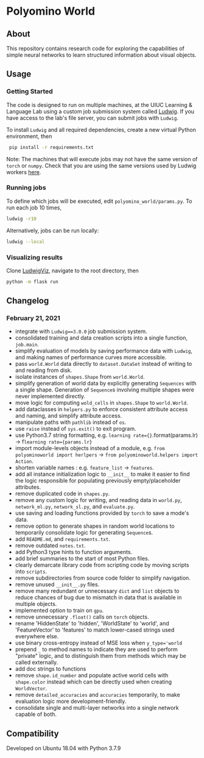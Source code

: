 # Polyomino World

## About

This repository contains research code for exploring the capabilities of simple neural networks to learn structured information about visual objects.

## Usage

### Getting Started

The code is designed to run on multiple machines, at the UIUC Learning & Language Lab using a custom job submission system called [Ludwig](https://github.com/phueb/Ludwig).
If you have access to the lab's file server, you can submit jobs with `Ludwig`.

To install `Ludwig` and all required dependencies, create a new virtual Python environment, then

```bash
 pip install -r requirements.txt
```

Note: The machines that will execute jobs may not have the same version of `torch` or `numpy`.
Check that you are using the same versions used by Ludwig workers [here](https://github.com/phueb/Ludwig#worker-specs).    

### Running jobs

To define which jobs will be executed, edit `polyomino_world/params.py`. To run each job 10 times,

```bash
ludwig -r10
```

Alternatively, jobs can be run locally:

```bash
ludwig --local
``` 

### Visualizing results

Clone [LudwigViz](https://github.com/phueb/Ludwig-Viz), navigate to the root directory, then

```bash
python -m flask run
```    

## Changelog

### February 21, 2021
- integrate with `Ludwig==3.0.0` job submission system.
- consolidated training and data creation scripts into a single function, `job.main`.
- simplify evaluation of models by saving performance data with `Ludwig`, and making names of performance curves more accessible.
- pass `world.World` data directly to `dataset.DataSet` instead of writing to and reading from disk.
- isolate instances of `shapes.Shape` from `world.World`.
- simplify generation of world data by explicitly generating `Sequences` with a single shape. Generation of `Sequence`s involving multiple shapes were never implemented directly.
- move logic for computing `wold_cells` in `shapes.Shape` to `world.World`.
- add dataclasses in `helpers.py` to enforce consistent attribute access and naming, and simplify attribute access.
- manipulate paths with `pathlib` instead of `os`.
- use `raise` instead of `sys.exit()` to exit program.
- use Python3.7 string formatting, e.g. `learning rate={}`.format(params.lr) -> f`learning rate={params.lr}`
- import module-levels objects instead of a module, e.g. `from polyominoworld import herlpers` -> `from polyominoworld.helpers import Action`.
- shorten variable names : e.g. `feature_list` -> `features`.
- add all instance initialization logic to `__init__` to make it easier to find the logic responsible for populating previously empty/placeholder attributes.
- remove duplicated code in `shapes.py`.
- remove any custom logic for writing, and reading data in `world.py`, `network_ml.py`, `network_sl.py`, and `evaluate.py`.
- use saving and loading functions provided by `torch` to save a mode's data.
- remove option to generate shapes in random world locations to temporarily consolidate logic for generating `Sequence`s.
- add `README.md`, and `requirements.txt`.
- remove outdated `notes.txt`.
- add Python3 type hints to function arguments.
- add brief summaries to the start of most Python files.
- clearly demarcate library code from scripting code by moving scripts into `scripts`.
- remove subdirectories from source code folder to simplify navigation.
- remove unused `__init__.py` files.
- remove many redundant or unnecessary `dict` and `list` objects to reduce chances of bug due to mismatch in data that is available in multiple objects.
- implemented option to train on `gpu`.
- remove unnecessary `.float()` calls on `torch` objects.
- rename 'HiddenState' to 'hidden', 'WorldState' to 'world', and 'FeatureVector' to 'features' to match lower-cased strings used everywhere else.
- use binary cross-entropy instead of MSE loss when `y_type='world`
- prepend `_` to method names to indicate they are used to perform "private" logic, and to distinguish them from methods which may be called externally.
- add doc strings to functions
- remove `shape.id_number` and populate active world cells with `shape.color` instead which can be directly used when creating `WorldVector`.
- remove `detailed_accuracies` and `accuracies` temporarily, to make evaluation logic more development-friendly.
- consolidate single and multi-layer networks into a single network capable of both.

## Compatibility

Developed on Ubuntu 18.04 with Python 3.7.9